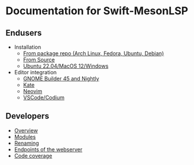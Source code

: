 # Documentation for Swift-MesonLSP
## Endusers
- Installation
  - [From package repo (Arch Linux, Fedora, Ubuntu, Debian)](PackageInstall.md)
  - [From Source](SourceInstall.md)
  - [Ubuntu 22.04/MacOS 12/Windows](ReleaseInstall.md)
- Editor integration
  - [GNOME Builder 45 and Nightly](BuilderNightly.md)
  - [Kate](Kate.md)
  - [Neovim](Neovim.md)
  - [VSCode/Codium](VSCode.md)

## Developers
- [Overview](dev/Overview.md)
- [Modules](modules/README.md)
- [Renaming](dev/Renaming.md)
- [Endpoints of the webserver](dev/Endpoints.md)
- [Code coverage](dev/CodeCoverage.md)

